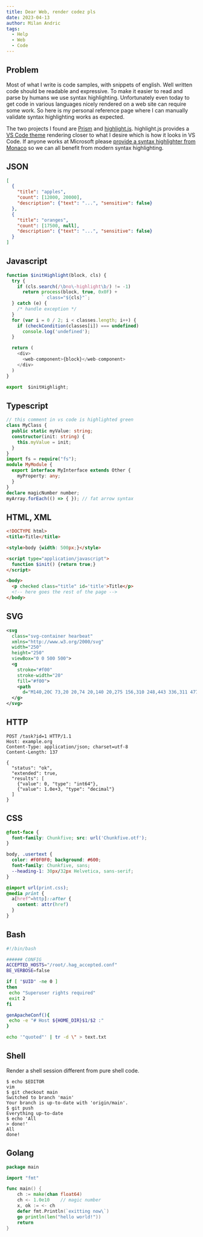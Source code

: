 ```yaml
---
title: Dear Web, render codez pls
date: 2023-04-13
author: Milan Andric
tags:
  - Help
  - Web
  - Code
---
```


## Problem

Most of what I write is code samples, with snippets of english. Well written
code should be readable and expressive.  To make it easier to read and parse by
humans we use syntax highlighting.  Unfortunately even today to get code in
various languages nicely rendered on a web site can require some work.  So here
is my personal reference page where I can manually validate syntax highlighting
works as expected.

The two projects I found are [Prism](https://prismjs.com) and
[highlight.js](https://highlightjs.org). highlight.js provides a [VS Code
theme](https://highlightjs.org/static/demo/) rendering closer to what I desire
which is how it looks in VS Code. If anyone works at Microsoft please [provide a
syntax highlighter from
Monaco](https://github.com/microsoft/monaco-editor/discussions/3916) so we can
all benefit from modern syntax highlighting.

## JSON

```json
[
  {
    "title": "apples",
    "count": [12000, 20000],
    "description": {"text": "...", "sensitive": false}
  },
  {
    "title": "oranges",
    "count": [17500, null],
    "description": {"text": "...", "sensitive": false}
  }
]
```

## Javascript

```js
function $initHighlight(block, cls) {
  try {
    if (cls.search(/\bno\-highlight\b/) != -1)
      return process(block, true, 0x0F) +
             ` class="${cls}"`;
  } catch (e) {
    /* handle exception */
  }
  for (var i = 0 / 2; i < classes.length; i++) {
    if (checkCondition(classes[i]) === undefined)
      console.log('undefined');
  }

  return (
    <div>
      <web-component>{block}</web-component>
    </div>
  )
}

export  $initHighlight;
```

## Typescript

```ts
// this comment in vs code is highlighted green
class MyClass {
  public static myValue: string;
  constructor(init: string) {
    this.myValue = init;
  }
}
import fs = require("fs");
module MyModule {
  export interface MyInterface extends Other {
    myProperty: any;
  }
}
declare magicNumber number;
myArray.forEach(() => { }); // fat arrow syntax
```

## HTML, XML

```html
<!DOCTYPE html>
<title>Title</title>

<style>body {width: 500px;}</style>

<script type="application/javascript">
  function $init() {return true;}
</script>

<body>
  <p checked class="title" id='title'>Title</p>
  <!-- here goes the rest of the page -->
</body>
```

## SVG

```svg
<svg
  class="svg-container hearbeat"
  xmlns="http://www.w3.org/2000/svg"
  width="250"
  height="250"
  viewBox="0 0 500 500">
  <g
    stroke="#f00"
    stroke-width="20"
    fill="#f00">
    <path
      d="M140,20C 73,20 20,74 20,140 20,275 156,310 248,443 336,311 477,270 477,140 477,74 423,20 357,20 309,20 267,48 248,89 229,48 188,20 140,20Z"/>
  </g>
</svg>
```

## HTTP

```http
POST /task?id=1 HTTP/1.1
Host: example.org
Content-Type: application/json; charset=utf-8
Content-Length: 137

{
  "status": "ok",
  "extended": true,
  "results": [
    {"value": 0, "type": "int64"},
    {"value": 1.0e+3, "type": "decimal"}
  ]
}
```

## CSS

```css
@font-face {
  font-family: Chunkfive; src: url('Chunkfive.otf');
}

body, .usertext {
  color: #F0F0F0; background: #600;
  font-family: Chunkfive, sans;
  --heading-1: 30px/32px Helvetica, sans-serif;
}

@import url(print.css);
@media print {
  a[href^=http]::after {
    content: attr(href)
  }
}
```

## Bash

```bash
#!/bin/bash

###### CONFIG
ACCEPTED_HOSTS="/root/.hag_accepted.conf"
BE_VERBOSE=false

if [ "$UID" -ne 0 ]
then
 echo "Superuser rights required"
 exit 2
fi

genApacheConf(){
 echo -e "# Host ${HOME_DIR}$1/$2 :"
}

echo '"quoted"' | tr -d \" > text.txt
```

## Shell

Render a shell session different from pure shell code.

```shell
$ echo $EDITOR
vim
$ git checkout main
Switched to branch 'main'
Your branch is up-to-date with 'origin/main'.
$ git push
Everything up-to-date
$ echo 'All
> done!'
All
done!
```

## Golang

```go
package main

import "fmt"

func main() {
    ch := make(chan float64)
    ch <- 1.0e10    // magic number
    x, ok := <- ch
    defer fmt.Println(`exitting now\`)
    go println(len("hello world!"))
    return
}
```
